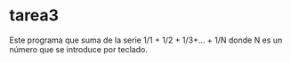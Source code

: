 # tarea3
Este programa que suma de la serie 1/1 + 1/2 + 1/3+... + 1/N donde N es un número que se introduce por teclado. 
